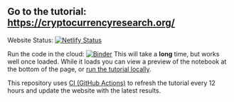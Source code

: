 ## Go to the tutorial: https://cryptocurrencyresearch.org/

Website Status:
[![Netlify Status](https://api.netlify.com/api/v1/badges/18b1bfd9-105a-4a49-a15a-6f1b07135c8c/deploy-status)](https://app.netlify.com/sites/researchpaper/deploys)

Run the code in the cloud: [![Binder](https://mybinder.org/badge_logo.svg)](https://mybinder.org/v2/gh/ries9112/cryptocurrencyresearch-org/HEAD?filepath=Tutorial-Full.ipynb) This will take a **long** time, but works well once loaded. While it loads you can view a preview of the notebook at the bottom of the page, or [run the tutorial locally](https://cryptocurrencyresearch.org/setup.html#option-2---run-locally).

This repository uses [CI (GitHub Actions)](https://github.com/ries9112/cryptocurrencyresearch-org/actions) to refresh the tutorial every 12 hours and update the website with the latest results.
